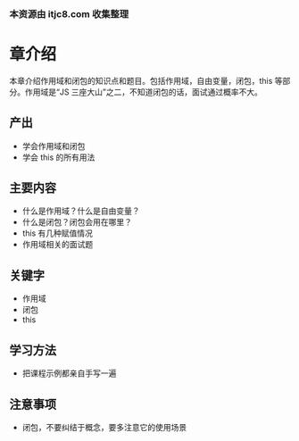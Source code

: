 ### 本资源由 itjc8.com 收集整理
# 章介绍

本章介绍作用域和闭包的知识点和题目。包括作用域，自由变量，闭包，this 等部分。作用域是“JS 三座大山”之二，不知道闭包的话，面试通过概率不大。

## 产出

- 学会作用域和闭包
- 学会 this 的所有用法

## 主要内容

- 什么是作用域？什么是自由变量？ 
- 什么是闭包？闭包会用在哪里？
- this 有几种赋值情况 
- 作用域相关的面试题

## 关键字

- 作用域
- 闭包
- this

## 学习方法

- 把课程示例都亲自手写一遍

## 注意事项

- 闭包，不要纠结于概念，要多注意它的使用场景
